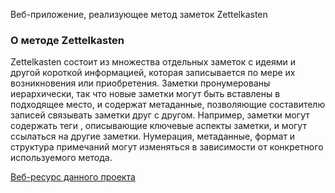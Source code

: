 <p>
    Веб-приложение, реализующее метод заметок Zettelkasten
</p>
<h3>О методе Zettelkasten</h3>
<p>
    Zettelkasten состоит из множества отдельных заметок с идеями и другой короткой информацией, которая записывается по мере их возникновения или приобретения. Заметки пронумерованы иерархически, так что новые заметки могут быть вставлены в подходящее место, и содержат метаданные, позволяющие составителю записей связывать заметки друг с другом. Например, заметки могут содержать теги , описывающие ключевые аспекты заметки, и могут ссылаться на другие заметки. Нумерация, метаданные, формат и структура примечаний могут изменяться в зависимости от конкретного используемого метода.
</p>
<a href="https://h151444.s31.test-hf.su/">Веб-ресурс данного проекта</a>
